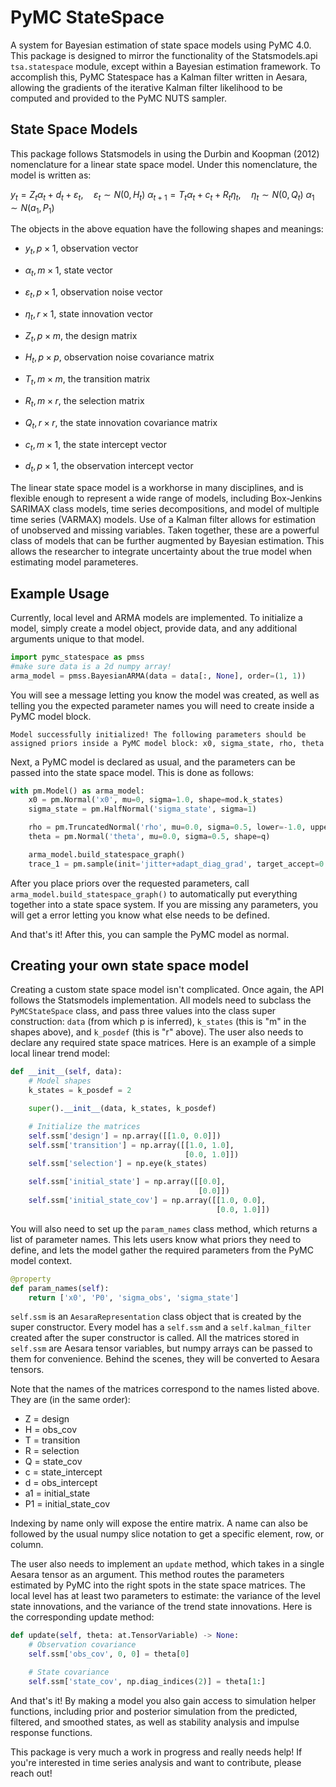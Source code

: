 # PyMC StateSpace
A system for Bayesian estimation of state space models using PyMC 4.0. This package is designed to mirror the functionality of the Statsmodels.api `tsa.statespace` module, except within a Bayesian estimation framework. To accomplish this, PyMC Statespace has a Kalman filter written in Aesara, allowing the gradients of the iterative Kalman filter likelihood to be computed and provided to the PyMC NUTS sampler.

## State Space Models
This package follows Statsmodels in using the Durbin and Koopman (2012) nomenclature for a linear state space model. Under this nomenclature, the model is written as:

$y_t = Z_t \alpha_t + d_t + \varepsilon_t, \quad \varepsilon_t \sim N(0, H_t)$
$\alpha_{t+1} = T_t \alpha_t + c_t + R_t \eta_t, \quad \eta_t \sim N(0, Q_t)$
$\alpha_1 \sim N(a_1, P_1)$

The objects in the above equation have the following shapes and meanings:

- $y_t, p \times 1$, observation vector
- $\alpha_t, m \times 1$, state vector
- $\varepsilon_t, p \times 1$, observation noise vector
- $\eta_t, r \times 1$, state innovation vector


- $Z_t, p \times m$, the design matrix
- $H_t, p \times p$, observation noise covariance matrix
- $T_t, m \times m$, the transition matrix
- $R_t, m \times r$, the selection matrix
- $Q_t, r \times r$, the state innovation covariance matrix


- $c_t, m \times 1$, the state intercept vector
- $d_t, p \times 1$, the observation intercept vector

The linear state space model is a workhorse in many disciplines, and is flexible enough to represent a wide range of models, including Box-Jenkins SARIMAX class models, time series decompositions, and model of multiple time series (VARMAX) models. Use of a Kalman filter allows for estimation of unobserved and missing variables. Taken together, these are a powerful class of models that can be further augmented by Bayesian estimation. This allows the researcher to integrate uncertainty about the true model when estimating model parameteres.


## Example Usage

Currently, local level and ARMA models are implemented. To initialize a model, simply create a model object, provide data, and any additional arguments unique to that model. 
```python
import pymc_statespace as pmss
#make sure data is a 2d numpy array!
arma_model = pmss.BayesianARMA(data = data[:, None], order=(1, 1))
```
You will see a message letting you know the model was created, as well as telling you the expected parameter names you will need to create inside a PyMC model block.
```commandline
Model successfully initialized! The following parameters should be assigned priors inside a PyMC model block: x0, sigma_state, rho, theta
```

Next, a PyMC model is declared as usual, and the parameters can be passed into the state space model. This is done as follows:
```python
with pm.Model() as arma_model:
    x0 = pm.Normal('x0', mu=0, sigma=1.0, shape=mod.k_states)
    sigma_state = pm.HalfNormal('sigma_state', sigma=1)

    rho = pm.TruncatedNormal('rho', mu=0.0, sigma=0.5, lower=-1.0, upper=1.0, shape=p)
    theta = pm.Normal('theta', mu=0.0, sigma=0.5, shape=q)

    arma_model.build_statespace_graph()
    trace_1 = pm.sample(init='jitter+adapt_diag_grad', target_accept=0.9)
```

After you place priors over the requested parameters, call `arma_model.build_statespace_graph()` to automatically put everything together into a state space system. If you are missing any parameters, you will get a error letting you know what else needs to be defined.

And that's it! After this, you can sample the PyMC model as normal.


## Creating your own state space model

Creating a custom state space model isn't complicated. Once again, the API follows the Statsmodels implementation. All models need to subclass the `PyMCStateSpace` class, and pass three values into the class super construction: `data` (from which p is inferred), `k_states` (this is "m" in the shapes above), and `k_posdef` (this is "r" above). The user also needs to declare any required state space matrices. Here is an example of a simple local linear trend model:

```python
def __init__(self, data):
    # Model shapes
    k_states = k_posdef = 2

    super().__init__(data, k_states, k_posdef)

    # Initialize the matrices
    self.ssm['design'] = np.array([[1.0, 0.0]])
    self.ssm['transition'] = np.array([[1.0, 1.0],
                                       [0.0, 1.0]])
    self.ssm['selection'] = np.eye(k_states)

    self.ssm['initial_state'] = np.array([[0.0],
                                          [0.0]])
    self.ssm['initial_state_cov'] = np.array([[1.0, 0.0],
                                              [0.0, 1.0]])
```

You will also need to set up the `param_names` class method, which returns a list of parameter names. This lets users know what priors they need to define, and lets the model gather the required parameters from the PyMC model context.

```python
@property
def param_names(self):
    return ['x0', 'P0', 'sigma_obs', 'sigma_state']
```

`self.ssm` is an `AesaraRepresentation` class object that is created by the super constructor. Every model has a `self.ssm` and a `self.kalman_filter` created after the super constructor is called. All the matrices stored in `self.ssm` are Aesara tensor variables, but numpy arrays can be passed to them for convenience. Behind the scenes, they will be converted to Aesara tensors. 

Note that the names of the matrices correspond to the names listed above. They are (in the same order):

- Z = design
- H = obs_cov
- T = transition
- R = selection
- Q = state_cov
- c = state_intercept
- d = obs_intercept
- a1 = initial_state
- P1 = initial_state_cov

Indexing by name only will expose the entire matrix. A name can also be followed by the usual numpy slice notation to get a specific element, row, or column.

The user also needs to implement an `update` method, which takes in a single Aesara tensor as an argument. This method routes the parameters estimated by PyMC into the right spots in the state space matrices. The local level has at least two parameters to estimate: the variance of the level state innovations, and the variance of the trend state innovations. Here is the corresponding update method:

```python
def update(self, theta: at.TensorVariable) -> None:
    # Observation covariance
    self.ssm['obs_cov', 0, 0] = theta[0]

    # State covariance
    self.ssm['state_cov', np.diag_indices(2)] = theta[1:]
```

And that's it! By making a model you also gain access to simulation helper functions, including prior and posterior simulation from the predicted, filtered, and smoothed states, as well as stability analysis and impulse response functions.

This package is very much a work in progress and really needs help! If you're interested in time series analysis and want to contribute, please reach out!

